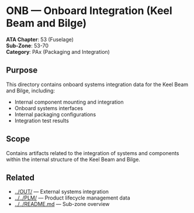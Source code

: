 # ONB — Onboard Integration (Keel Beam and Bilge)

**ATA Chapter**: 53 (Fuselage)  
**Sub-Zone**: 53-70  
**Category**: PAx (Packaging and Integration)

## Purpose

This directory contains onboard systems integration data for the Keel Beam and Bilge, including:
- Internal component mounting and integration
- Onboard systems interfaces
- Internal packaging configurations
- Integration test results

## Scope

Contains artifacts related to the integration of systems and components within the internal structure of the Keel Beam and Bilge.

## Related

- [../OUT/](../OUT/) — External systems integration
- [../../PLM/](../../PLM/) — Product lifecycle management data
- [../../README.md](../../README.md) — Sub-zone overview
